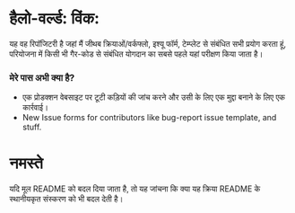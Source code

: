 # हैलो-वर्ल्ड: विंक:

यह वह रिपॉजिटरी है जहां मैं जीथब क्रियाओं/वर्कफ्लो, इश्यू फॉर्म, टेम्प्लेट से संबंधित सभी प्रयोग करता हूं, परियोजना में किसी भी गैर-कोड से संबंधित योगदान का सबसे पहले यहां परीक्षण किया जाता है।

### मेरे पास अभी क्या है?

-   एक प्रोडक्शन वेबसाइट पर टूटी कड़ियों की जांच करने और उसी के लिए एक मुद्दा बनाने के लिए एक कार्रवाई।
-   New Issue forms for contributors like bug-report issue template, and stuff.

# नमस्ते

यदि मूल README को बदल दिया जाता है, तो यह जांचना कि क्या यह क्रिया README के ​​स्थानीयकृत संस्करण को भी बदल देती है।
